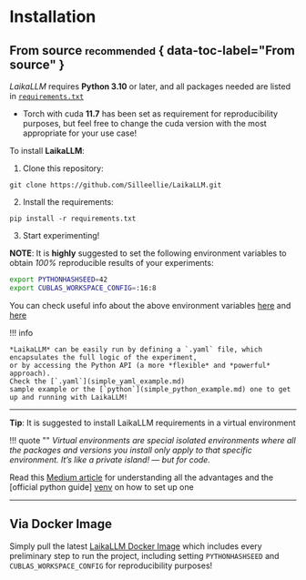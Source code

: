 # Installation

## From source <small>recommended</small> { data-toc-label="From source" }

*LaikaLLM* requires **Python 3.10** or later, and all packages needed are listed in 
[`requirements.txt`](https://github.com/Silleellie/LaikaLLM/blob/main/requirements.txt)

- Torch with cuda **11.7** has been set as requirement for reproducibility purposes, but feel free to change the cuda
  version with the most appropriate for your use case!

To install **LaikaLLM**:

1. Clone this repository:
  ```
  git clone https://github.com/Silleellie/LaikaLLM.git
  ```
2. Install the requirements:
  ```
  pip install -r requirements.txt
  ```
3. Start experimenting!

**NOTE**: It is **highly** suggested to set the following environment variables to obtain *100%* reproducible results of
your experiments:

```bash
export PYTHONHASHSEED=42
export CUBLAS_WORKSPACE_CONFIG=:16:8
```

You can check useful info about the above environment variables [here](https://docs.python.org/3.3/using/cmdline.html#envvar-PYTHONHASHSEED) and [here](https://docs.nvidia.com/cuda/cublas/index.html#results-reproducibility)

!!! info

    *LaikaLLM* can be easily run by defining a `.yaml` file, which encapsulates the full logic of the experiment,
    or by accessing the Python API (a more *flexible* and *powerful* approach).
    Check the [`.yaml`](simple_yaml_example.md)
    sample example or the [`python`](simple_python_example.md) one to get up and running with LaikaLLM!


---
**Tip**: It is suggested to install LaikaLLM requirements in a virtual environment

!!! quote ""
    *Virtual environments are special isolated environments where all the packages and versions you install only 
    apply to that specific environment. It’s like a private island! — but for code.*

Read this [Medium article][medium] for understanding all the advantages and the [official python guide] [venv]
on how to set up one

[medium]: https://towardsdatascience.com/why-you-should-use-a-virtual-environment-for-every-python-project-c17dab3b0fd0
[venv]: https://packaging.python.org/en/latest/guides/installing-using-pip-and-virtual-environments/

---

## Via Docker Image

Simply pull the latest [LaikaLLM Docker Image](https://hub.docker.com/r/silleellie/laikallm) 
which includes every preliminary step to run the project, including setting `PYTHONHASHSEED` and
`CUBLAS_WORKSPACE_CONFIG` for reproducibility purposes!